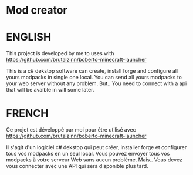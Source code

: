 # Mod creator

# ENGLISH 
This project is developed by me to uses with https://github.com/brutalzinn/boberto-minecraft-launcher

This is a c# dekstop software can create, install forge and configure all yours modpacks in single one local. You can send all yours modpacks to your web server without any problem.  But.. You need to connect with a api that will be avaible in will some later.

# FRENCH
Ce projet est développé par moi pour être utilisé avec https://github.com/brutalzinn/boberto-minecraft-launcher

Il s'agit d'un logiciel c# dekstop qui peut créer, installer forge et configurer tous vos modpacks en un seul local. Vous pouvez envoyer tous vos modpacks à votre serveur Web sans aucun problème. Mais.. Vous devez vous connecter avec une API qui sera disponible plus tard.
